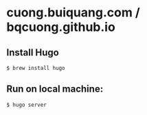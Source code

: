 # cuong.buiquang.com / bqcuong.github.io
## Install Hugo
```
$ brew install hugo
```

## Run on local machine:
```
$ hugo server
```
